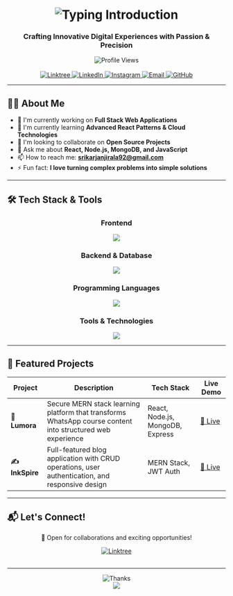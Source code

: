 <h1 align="center">
  <img src="https://readme-typing-svg.herokuapp.com?font=Fira+Code&size=35&duration=3000&pause=1000&color=3B82F6&center=true&vCenter=true&width=800&lines=Hello%21+I'm+Srikar+Janjirala;Full+Stack+Developer" alt="Typing Introduction" />
</h1>
<h3 align="center">Crafting Innovative Digital Experiences with Passion & Precision</h3>
<div align="center">
  <img src="https://komarev.com/ghpvc/?username=srikar-janjirala&color=blueviolet&style=flat-square&label=Profile+Views" alt="Profile Views" />
</div>
<br/>
<div align="center">
  <a href="https://linktr.ee/srikar_janjirala" target="_blank">
    <img src="https://img.shields.io/badge/Linktree-39E09B?style=for-the-badge&logo=linktree&logoColor=white" alt="Linktree" />
  </a>
  <a href="https://www.linkedin.com/in/srikar-janjirala/" target="_blank">
    <img src="https://img.shields.io/badge/LinkedIn-0077B5?style=for-the-badge&logo=linkedin&logoColor=white" alt="LinkedIn" />
  </a>
  <a href="https://www.instagram.com/srikar_janjirala" target="_blank">
    <img src="https://img.shields.io/badge/Instagram-E4405F?style=for-the-badge&logo=instagram&logoColor=white" alt="Instagram" />
  </a>
  <a href="mailto:srikarjanjirala92@gmail.com">
    <img src="https://img.shields.io/badge/Email-D14836?style=for-the-badge&logo=gmail&logoColor=white" alt="Email" />
  </a>
  <a href="https://github.com/srikar-janjirala" target="_blank">
    <img src="https://img.shields.io/badge/GitHub-100000?style=for-the-badge&logo=github&logoColor=white" alt="GitHub" />
  </a>
</div>

---

## 👨‍💻 About Me

- 🔭 I'm currently working on **Full Stack Web Applications**
- 🌱 I'm currently learning **Advanced React Patterns & Cloud Technologies**
- 👯 I'm looking to collaborate on **Open Source Projects**
- 💬 Ask me about **React, Node.js, MongoDB, and JavaScript**
- 📫 How to reach me: **srikarjanjirala92@gmail.com**
- ⚡ Fun fact: **I love turning complex problems into simple solutions**

---

## 🛠 Tech Stack & Tools

<div align="center">

### Frontend
<img src="https://skillicons.dev/icons?i=react,js,html,css,tailwind,bootstrap" />

### Backend & Database
<img src="https://skillicons.dev/icons?i=nodejs,express,mongodb,mysql" />

### Programming Languages
<img src="https://skillicons.dev/icons?i=python,java,c,cpp" />

### Tools & Technologies
<img src="https://skillicons.dev/icons?i=git,github,vscode,postman,netlify,vercel" />

</div>

---

## 🚀 Featured Projects

<div align="center">

| Project | Description | Tech Stack | Live Demo |
|---------|-------------|------------|-----------|
| **🌟 Lumora** | Secure MERN stack learning platform that transforms WhatsApp course content into structured web experience | React, Node.js, MongoDB, Express | [🔗 Live](https://lumora-web.netlify.app/) |
| **✍️ InkSpire** | Full-featured blog application with CRUD operations, user authentication, and responsive design | MERN Stack, JWT Auth | [🔗 Live](https://inkspire-blog.netlify.app/) |

</div>

---

## 📬 Let's Connect!

<div align="center">
  <p>💼 Open for collaborations and exciting opportunities!</p>
  
  <a href="https://linktr.ee/srikar_janjirala" target="_blank">
    <img alt="Linktree" src="https://img.shields.io/badge/Linktree-4A5260?style=for-the-badge&logo=linktree&logoColor=white" />
  </a>
  <br/><br/>
</div>

---

<div align="center">
  <img src="https://readme-typing-svg.herokuapp.com?font=Fira+Code&size=20&duration=3000&pause=1000&color=3B82F6&center=true&vCenter=true&width=600&lines=Thanks+for+visiting+my+profile!;Code,Click,Deploy!" alt="Thanks" />
</div>

<div align="center">
  <img src="https://capsule-render.vercel.app/api?type=waving&color=gradient&height=100&section=footer"/>
</div>
